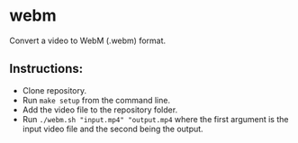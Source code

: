 # webm
Convert a video to WebM (.webm) format.

## Instructions:
- Clone repository.
- Run `make setup` from the command line.
- Add the video file to the repository folder.
- Run `./webm.sh "input.mp4" "output.mp4` where the first argument is the input video file and the second being the output. 